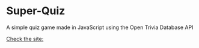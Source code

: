 # Super-Quiz

A simple quiz game made in JavaScript using the Open Trivia Database API

[Check the site:](https://heroic-chebakia-09bd26.netlify.app/)
